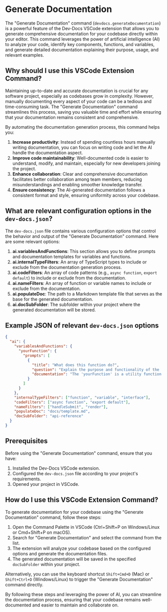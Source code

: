 
  
  # **Generate Documentation**

The "Generate Documentation" command (`devdocs.generateDocumentation`) is a powerful feature of the Dev-Docs VSCode extension that allows you to generate comprehensive documentation for your codebase directly within your editor. This command leverages the power of artificial intelligence (AI) to analyze your code, identify key components, functions, and variables, and generate detailed documentation explaining their purpose, usage, and relevant examples.

## Why should I use this VSCode Extension Command?

Maintaining up-to-date and accurate documentation is crucial for any software project, especially as codebases grow in complexity. However, manually documenting every aspect of your code can be a tedious and time-consuming task. The "Generate Documentation" command streamlines this process, saving you valuable time and effort while ensuring that your documentation remains consistent and comprehensive.

By automating the documentation generation process, this command helps you:

1. **Increase productivity**: Instead of spending countless hours manually writing documentation, you can focus on writing code and let the AI handle the documentation aspect.
2. **Improve code maintainability**: Well-documented code is easier to understand, modify, and maintain, especially for new developers joining the project.
3. **Enhance collaboration**: Clear and comprehensive documentation facilitates better collaboration among team members, reducing misunderstandings and enabling smoother knowledge transfer.
4. **Ensure consistency**: The AI-generated documentation follows a consistent format and style, ensuring uniformity across your codebase.

## What are relevant configuration options in the `dev-docs.json`?

The `dev-docs.json` file contains various configuration options that control the behavior and output of the "Generate Documentation" command. Here are some relevant options:

1. **ai.variablesAndFunctions**: This section allows you to define prompts and documentation templates for variables and functions.
2. **ai.internalTypeFilters**: An array of TypeScript types to include or exclude from the documentation generation process.
3. **ai.codeFilters**: An array of code patterns (e.g., `async function`, `export default`) to include or exclude from the documentation.
4. **ai.nameFilters**: An array of function or variable names to include or exclude from the documentation.
5. **ai.populateDoc**: The path to a Markdown template file that serves as the base for the generated documentation.
6. **ai.docSubFolder**: The subfolder within your project where the generated documentation will be stored.

## Example JSON of relevant `dev-docs.json` options

```json
{
  "ai": {
    "variablesAndFunctions": {
      "yourFunction": {
        "prompts": [
          {
            "title": "What does this function do?",
            "question": "Explain the purpose and functionality of the 'yourFunction' function.",
            "documentation": "The 'yourFunction' is a utility function that..."
          }
        ]
      }
    },
    "internalTypeFilters": ["function", "variable", "interface"],
    "codeFilters": ["async function", "export default"],
    "nameFilters": ["handleSubmit", "render"],
    "populateDoc": "docs/template.md",
    "docSubFolder": "api-reference"
  }
}
```

## Prerequisites

Before using the "Generate Documentation" command, ensure that you have:

1. Installed the Dev-Docs VSCode extension.
2. Configured the `dev-docs.json` file according to your project's requirements.
3. Opened your project in VSCode.

## How do I use this VSCode Extension Command?

To generate documentation for your codebase using the "Generate Documentation" command, follow these steps:

1. Open the Command Palette in VSCode (Ctrl+Shift+P on Windows/Linux or Cmd+Shift+P on macOS).
2. Search for "Generate Documentation" and select the command from the list.
3. The extension will analyze your codebase based on the configured options and generate the documentation files.
4. The generated documentation will be saved in the specified `docSubFolder` within your project.

Alternatively, you can use the keyboard shortcut `Shift+Cmd+D` (Mac) or `Shift+Ctrl+D` (Windows/Linux) to trigger the "Generate Documentation" command directly.

By following these steps and leveraging the power of AI, you can streamline the documentation process, ensuring that your codebase remains well-documented and easier to maintain and collaborate on.
  
  